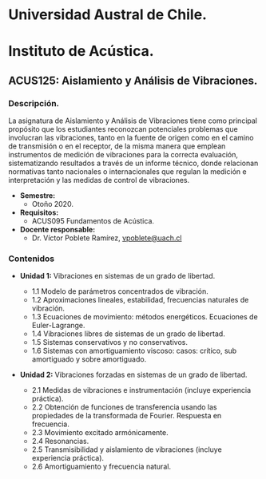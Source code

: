 # Universidad Austral de Chile.
# Instituto de Acústica.
## ACUS125: Aislamiento y Análisis de Vibraciones.
### Descripción.
La asignatura de Aislamiento y Análisis de Vibraciones tiene como principal propósito que los estudiantes reconozcan potenciales problemas que involucran las vibraciones, tanto en la fuente de origen como en el camino de transmisión o en el receptor, de la misma manera que emplean instrumentos de medición de vibraciones para la correcta evaluación, sistematizando resultados a través de un informe técnico, donde relacionan normativas tanto nacionales o internacionales que regulan la medición e interpretación y las medidas de control de vibraciones.
* **Semestre:** 
  + Otoño 2020. 
* **Requisitos:** 
  + ACUS095 Fundamentos de Acústica.
* **Docente responsable:** 
  + Dr. Víctor Poblete Ramírez, vpoblete@uach.cl 
### Contenidos
* **Unidad 1:** Vibraciones en sistemas de un grado de libertad.

  + 1.1 Modelo de parámetros concentrados de vibración.
  + 1.2 Aproximaciones lineales, estabilidad, frecuencias naturales de vibración.
  + 1.3 Ecuaciones de movimiento: métodos energéticos. Ecuaciones de Euler-Lagrange.
  + 1.4 Vibraciones libres de sistemas de un grado de libertad.
  + 1.5 Sistemas conservativos y no conservativos.
  + 1.6 Sistemas con amortiguamiento viscoso: casos: crítico, sub amortiguado y sobre amortiguado.

* **Unidad 2:** Vibraciones forzadas en sistemas de un grado de libertad.
  + 2.1 Medidas de vibraciones e instrumentación (incluye experiencia práctica).
  + 2.2 Obtención de funciones de transferencia usando las propiedades de la transformada de Fourier. Respuesta en frecuencia.
  + 2.3 Movimiento excitado armónicamente.
  + 2.4 Resonancias. 
  + 2.5 Transmisibilidad y aislamiento de vibraciones (incluye experiencia práctica).
  + 2.6 Amortiguamiento y frecuencia natural.
